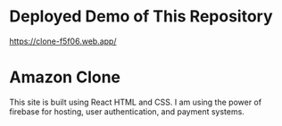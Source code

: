 # Deployed Demo of This Repository

https://clone-f5f06.web.app/

# Amazon Clone

This site is built using React HTML and CSS.
I am using the power of firebase for hosting, user authentication, and payment systems.

